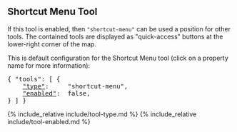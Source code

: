 ## Shortcut Menu Tool

If this tool is enabled, then `"shortcut-menu"` can be used a position for other tools.
The contained tools are displayed as "quick-access" buttons at the lower-right corner of the map.

This is default configuration for the Shortcut Menu tool (click on a property name for more information):
<pre>
{ "tools": [ {
    <a href="#type-property"        >"type"</a>:     "shortcut-menu",
    <a href="#enabled-property"     >"enabled"</a>:  false,
} ] }
</pre>

{% include_relative include/tool-type.md %}
{% include_relative include/tool-enabled.md %}
